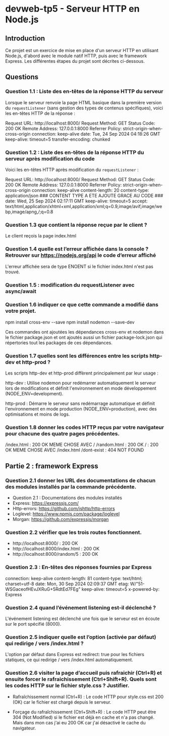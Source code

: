 # devweb-tp5 - Serveur HTTP en Node.js

## Introduction

Ce projet est un exercice de mise en place d'un serveur HTTP en utilisant Node.js, d'abord avec le module natif HTTP, puis avec le framework Express. Les différentes étapes du projet sont décrites ci-dessous.

## Questions

### Question 1.1 : Liste des en-têtes de la réponse HTTP du serveur

Lorsque le serveur renvoie la page HTML basique dans la première version du `requestListener` (sans gestion des types de contenus spécifiques), voici les en-têtes HTTP de la réponse :

Request URL:
http://localhost:8000/
Request Method:
GET
Status Code:
200 OK
Remote Address:
127.0.0.1:8000
Referrer Policy:
strict-origin-when-cross-origin
connection:
keep-alive
date:
Tue, 24 Sep 2024 04:18:26 GMT
keep-alive:
timeout=5
transfer-encoding:
chunked


### Question 1.2 : Liste des en-têtes de la réponse HTTP du serveur après modification du code

Voici les en-têtes HTTP après modification du `requestListener` : 

Request URL:
http://localhost:8000/
Request Method:
GET
Status Code:
200 OK
Remote Address:
127.0.0.1:8000
Referrer Policy:
strict-origin-when-cross-origin
connection:
keep-alive
content-length:
20
content-type:
application/json ### CONTENT TYPE A ETE AJOUTE GRACE AU CODE ###
date:
Wed, 25 Sep 2024 02:17:11 GMT
keep-alive:
timeout=5
accept:
text/html,application/xhtml+xml,application/xml;q=0.9,image/avif,image/webp,image/apng,*/*;q=0.8

### Question 1.3 que contient la réponse reçue par le client ? 

Le client reçois la page index.html 

### Question 1.4 quelle est l’erreur affichée dans la console ? Retrouver sur https://nodejs.org/api le code d’erreur affiché 

L'erreur affichée sera de type ENOENT si le fichier index.html n'est pas trouvé.

### Question 1.5 : modification du requestListener avec async/await

### Question 1.6 indiquer ce que cette commande a modifié dans votre projet.

npm install cross-env --save
npm install nodemon --save-dev

Ces commandes ont ajoutées les dépendances cross-env et nodemon dans le fichier package.json et ont ajoutés aussi un fichier package-lock.json qui répertories tout les packages de ces dépendances.

### Question 1.7 quelles sont les différences entre les scripts http-dev et http-prod ?

Les scripts http-dev et http-prod diffèrent principalement par leur usage :

http-dev : Utilise nodemon pour redémarrer automatiquement le serveur lors de modifications et définit l'environnement en mode développement (NODE_ENV=development).

http-prod : Démarre le serveur sans redémarrage automatique et définit l'environnement en mode production (NODE_ENV=production), avec des optimisations et moins de logs.

### Question 1.8 donner les codes HTTP reçus par votre navigateur pour chacune des quatre pages précédentes.

/index.html : 200 OK MEME CHOSE AVEC /
/random.html : 200 OK
/ : 200 OK MEME CHOSE AVEC /index.html
/dont-exist : 404 NOT FOUND

## Partie 2 : framework Express

### Question 2.1 donner les URL des documentations de chacun des modules installés par la commande précédente.

- Question 2.1 : Documentations des modules installés
- Express: https://expressjs.com/
- Http-errors: https://github.com/jshttp/http-errors
- Loglevel: https://www.npmjs.com/package/loglevel
- Morgan: https://github.com/expressjs/morgan

### Question 2.2 vérifier que les trois routes fonctionnent.

- http://localhost:8000/ : 200 OK
- http://localhost:8000/index.html : 200 OK 
- http://localhost:8000/random/5 : 200 OK 

### Question 2.3 : En-têtes des réponses fournies par Express

connection:
keep-alive
content-length:
81
content-type:
text/html; charset=utf-8
date:
Mon, 30 Sep 2024 02:09:37 GMT
etag:
W/"51-WSGaceofHEvJXRuG+5RdtEd7FEg"
keep-alive:
timeout=5
x-powered-by:
Express

### Question 2.4 quand l’événement listening est-il déclenché ?

L'événement listening est déclenché une fois que le serveur est en écoute sur le port spécifié (8000).

### Question 2.5 indiquer quelle est l’option (activée par défaut) qui redirige / vers /index.html ?

L'option par défaut dans Express est redirect: true pour les fichiers statiques, ce qui redirige / vers /index.html automatiquement.

### Question 2.6 visiter la page d’accueil puis rafraichir (Ctrl+R) et ensuite forcer le rafraichissement (Ctrl+Shift+R). Quels sont les codes HTTP sur le fichier style.css ? Justifier.

- Rafraîchissement normal (Ctrl+R) : Le code HTTP pour style.css est 200 (OK) car le fichier est chargé depuis le serveur.

- Forçage du rafraîchissement (Ctrl+Shift+R) : Le code HTTP peut être 304 (Not Modified) si le fichier est déjà en cache et n'a pas changé. Mais dans mon cas j'ai eu 200 OK car j'ai désactivé le cache du navigateur.



